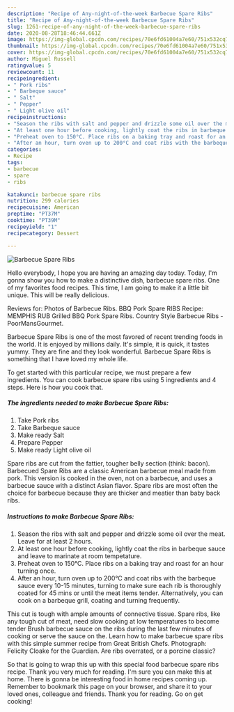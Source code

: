 ```yaml
---
description: "Recipe of Any-night-of-the-week Barbecue Spare Ribs"
title: "Recipe of Any-night-of-the-week Barbecue Spare Ribs"
slug: 1261-recipe-of-any-night-of-the-week-barbecue-spare-ribs
date: 2020-08-28T18:46:44.661Z
image: https://img-global.cpcdn.com/recipes/70e6fd61004a7e60/751x532cq70/barbecue-spare-ribs-recipe-main-photo.jpg
thumbnail: https://img-global.cpcdn.com/recipes/70e6fd61004a7e60/751x532cq70/barbecue-spare-ribs-recipe-main-photo.jpg
cover: https://img-global.cpcdn.com/recipes/70e6fd61004a7e60/751x532cq70/barbecue-spare-ribs-recipe-main-photo.jpg
author: Miguel Russell
ratingvalue: 5
reviewcount: 11
recipeingredient:
- " Pork ribs"
- " Barbeque sauce"
- " Salt"
- " Pepper"
- " Light olive oil"
recipeinstructions:
- "Season the ribs with salt and pepper and drizzle some oil over the meat. Leave for at least 2 hours."
- "At least one hour before cooking, lightly coat the ribs in barbeque sauce and leave to marinate at room tempetature."
- "Preheat oven to 150°C. Place ribs on a baking tray and roast for an hour turning once."
- "After an hour, turn oven up to 200°C and coat ribs with the barbeque sauce every 10-15 minutes, turning to make sure each rib is thoroughly coated for 45 mins or until the meat items tender. Alternatively, you can cook on a barbeque grill, coating and turning frequently."
categories:
- Recipe
tags:
- barbecue
- spare
- ribs

katakunci: barbecue spare ribs 
nutrition: 299 calories
recipecuisine: American
preptime: "PT37M"
cooktime: "PT39M"
recipeyield: "1"
recipecategory: Dessert

---
```



![Barbecue Spare Ribs](https://img-global.cpcdn.com/recipes/70e6fd61004a7e60/751x532cq70/barbecue-spare-ribs-recipe-main-photo.jpg)

Hello everybody, I hope you are having an amazing day today. Today, I'm gonna show you how to make a distinctive dish, barbecue spare ribs. One of my favorites food recipes. This time, I am going to make it a little bit unique. This will be really delicious.

Reviews for: Photos of Barbecue Ribs. BBQ Pork Spare RIBS Recipe: MEMPHIS RUB Grilled BBQ Pork Spare Ribs. Country Style Barbecue Ribs - PoorMansGourmet.

Barbecue Spare Ribs is one of the most favored of recent trending foods in the world. It is enjoyed by millions daily. It's simple, it is quick, it tastes yummy. They are fine and they look wonderful. Barbecue Spare Ribs is something that I have loved my whole life.


To get started with this particular recipe, we must prepare a few ingredients. You can cook barbecue spare ribs using 5 ingredients and 4 steps. Here is how you cook that.

<!--inarticleads1-->

##### The ingredients needed to make Barbecue Spare Ribs:

1. Take  Pork ribs
1. Take  Barbeque sauce
1. Make ready  Salt
1. Prepare  Pepper
1. Make ready  Light olive oil


Spare ribs are cut from the fattier, tougher belly section (think: bacon). Barbecued Spare Ribs are a classic American barbecue meal made from pork. This version is cooked in the oven, not on a barbecue, and uses a barbecue sauce with a distinct Asian flavor. Spare ribs are most often the choice for barbecue because they are thicker and meatier than baby back ribs. 

<!--inarticleads2-->

##### Instructions to make Barbecue Spare Ribs:

1. Season the ribs with salt and pepper and drizzle some oil over the meat. Leave for at least 2 hours.
1. At least one hour before cooking, lightly coat the ribs in barbeque sauce and leave to marinate at room tempetature.
1. Preheat oven to 150°C. Place ribs on a baking tray and roast for an hour turning once.
1. After an hour, turn oven up to 200°C and coat ribs with the barbeque sauce every 10-15 minutes, turning to make sure each rib is thoroughly coated for 45 mins or until the meat items tender. Alternatively, you can cook on a barbeque grill, coating and turning frequently.


This cut is tough with ample amounts of connective tissue. Spare ribs, like any tough cut of meat, need slow cooking at low temperatures to become tender Brush barbecue sauce on the ribs during the last few minutes of cooking or serve the sauce on the. Learn how to make barbecue spare ribs with this simple summer recipe from Great British Chefs. Photograph: Felicity Cloake for the Guardian. Are ribs overrated, or a porcine classic? 

So that is going to wrap this up with this special food barbecue spare ribs recipe. Thank you very much for reading. I'm sure you can make this at home. There is gonna be interesting food in home recipes coming up. Remember to bookmark this page on your browser, and share it to your loved ones, colleague and friends. Thank you for reading. Go on get cooking!
